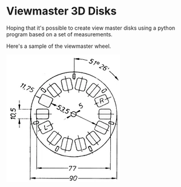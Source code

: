 # Viewmaster 3D Disks
Hoping that it's possible to create view master disks using a python program based on a set of measurements. 

Here's a sample of the viewmaster wheel.

![viewmaster disk](View-Master-DinNorm.jpg)
